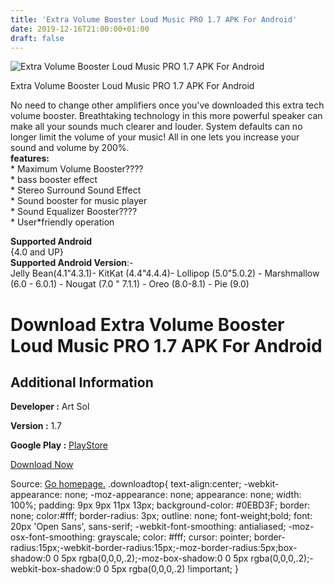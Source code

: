 ```yaml
---
title: 'Extra Volume Booster Loud Music PRO 1.7 APK For Android'
date: 2019-12-16T21:00:00+01:00
draft: false
---
```


![Extra Volume Booster Loud Music PRO 1.7 APK For Android](https://i2.wp.com/apkhome.net/wp-content/uploads/2019/11/Extra-Volume-Booster-Loud-Music-PRO-1.7.png "Extra Volume Booster Loud Music PRO 1.7 APK For Android")

  

Extra Volume Booster Loud Music PRO 1.7 APK For Android

No need to change other amplifiers once you've downloaded this extra tech volume booster. Breathtaking technology in this more powerful speaker can make all your sounds much clearer and louder. System defaults can no longer limit the volume of your music! All in one lets you increase your sound and volume by 200%.  
**features:**  
\* Maximum Volume Booster????  
\* bass booster effect  
\* Stereo Surround Sound Effect  
\* Sound booster for music player  
\* Sound Equalizer Booster????  
\* User\*friendly operation

**Supported Android**  
{4.0 and UP}  
**Supported Android Version**:-  
Jelly Bean(4.1"4.3.1)- KitKat (4.4"4.4.4)- Lollipop (5.0"5.0.2) - Marshmallow (6.0 - 6.0.1) - Nougat (7.0 " 7.1.1) - Oreo (8.0-8.1) - Pie (9.0)

Download Extra Volume Booster Loud Music PRO 1.7 APK For Android
================================================================

Additional Information
----------------------

**Developer :** Art Sol

**Version :** 1.7

**Google Play :** [PlayStore](https://play.google.com/store/apps/details?id=com.artsol.android.extra.high.volume.booster)

  

[Download Now](https://store4app.co/post/extra-volume-booster-loud-music-pro-1-7-apk-for-android_1574595435)

  
Source: [Go homepage.](https://store4app.co/post/extra-volume-booster-loud-music-pro-1-7-apk-for-android_1574595435) .downloadtop{ text-align:center; -webkit-appearance: none; -moz-appearance: none; appearance: none; width: 100%; padding: 9px 9px 11px 13px; background-color: #0EBD3F; border: none; color:#fff; border-radius: 3px; outline: none; font-weight;bold; font: 20px 'Open Sans', sans-serif; -webkit-font-smoothing: antialiased; -moz-osx-font-smoothing: grayscale; color: #fff; cursor: pointer; border-radius:15px;-webkit-border-radius:15px;-moz-border-radius:5px;box-shadow:0 0 5px rgba(0,0,0,.2);-moz-box-shadow:0 0 5px rgba(0,0,0,.2);-webkit-box-shadow:0 0 5px rgba(0,0,0,.2) !important; }